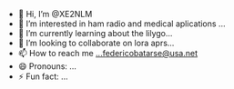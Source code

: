 - 👋 Hi, I’m @XE2NLM
- 👀 I’m interested in ham radio and medical aplications ...
- 🌱 I’m currently learning about the lilygo...
- 💞️ I’m looking to collaborate on lora aprs...
- 📫 How to reach me ...federicobatarse@usa.net  
- 😄 Pronouns: ...
- ⚡ Fun fact: ...

<!---
XE2NLM/XE2NLM is a ✨ special ✨ repository because its `README.md` (this file) appears on your GitHub profile.
You can click the Preview link to take a look at your changes.
--->
